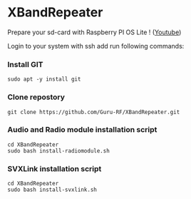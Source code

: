 # XBandRepeater 

Prepare your sd-card with Raspberry PI OS Lite ! ([Youtube](https://www.youtube.com/watch?v=vxmO_a5WNI8))

Login to your system with ssh add run following commands:

### Install GIT  ###
```console
sudo apt -y install git
```

### Clone repostory ###
```console
git clone https://github.com/Guru-RF/XBandRepeater.git
```

### Audio and Radio module installation script ###
```console
cd XBandRepeater
sudo bash install-radiomodule.sh
```

### SVXLink installation script ###
```console
cd XBandRepeater
sudo bash install-svxlink.sh
```
